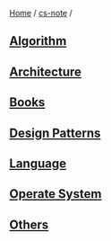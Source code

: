 [Home](https://mengxianbin.github.io) /
[cs-note](https://mengxianbin.github.io/cs-note) /

## [Algorithm](https://mengxianbin.github.io/cs-note/content/Algorithm)

## [Architecture](https://mengxianbin.github.io/cs-note/content/Architecture)

## [Books](https://mengxianbin.github.io/cs-note/content/Books)

## [Design Patterns](https://mengxianbin.github.io/cs-note/content/Design%20Patterns)

## [Language](https://mengxianbin.github.io/cs-note/content/Language)

## [Operate System](https://mengxianbin.github.io/cs-note/content/Operate%20System)

## [Others](https://mengxianbin.github.io/cs-note/content/Others)
